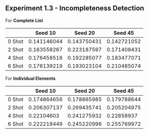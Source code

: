 ## Experiment 1.3 - Incompleteness Detection 

For **Complete List**

|        | Seed 10     | Seed 20     | Seed 45     |
|--------|-------------|-------------|-------------|
| 0 Shot | 0.141146044 | 0.143750431 | 0.142721052 |
| 2 Shot | 0.163558267 | 0.223187597 | 0.171408431 |
| 4 Shot | 0.176458516 | 0.192285077 | 0.183477071 |
| 6 Shot | 0.176139219 | 0.193023104 | 0.210485074 |


For **Individual Elements**

|        | Seed 10     | Seed 20     | Seed 45     |
|--------|-------------|-------------|-------------|
| 0 Shot | 0.174864656 | 0.178865985 | 0.179788644 |
| 2 Shot | 0.206307137 | 0.269435741 | 0.205204975 |
| 4 Shot | 0.22104603  | 0.241275932 | 0.22858937  |
| 6 Shot | 0.222218449 | 0.245220996 | 0.255769972 |
